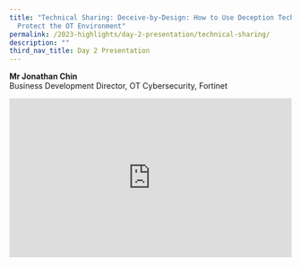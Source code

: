 ```yaml
---
title: "Technical Sharing: Deceive-by-Design: How to Use Deception Technology to
  Protect the OT Environment"
permalink: /2023-highlights/day-2-presentation/technical-sharing/
description: ""
third_nav_title: Day 2 Presentation
---
```

<b>Mr Jonathan Chin</b><br>Business Development Director, OT Cybersecurity, Fortinet

<div class="video-container">
<iframe width="853" height="315" src="https://www.youtube.com/embed/cTw6N5iCItE?si=sTiuvjXy1aeKsoWi" frameborder="0" allow="accelerometer; autoplay; encrypted-media; gyroscope; picture-in-picture" allowfullscreen=""></iframe></div>









<style type="text/css"> 
	    .video-container {
      position: relative;
      padding-bottom: 56.25%; /* 16:9 */
      height: 0;
    }
    .video-container iframe {
      position: absolute;
      top: 0;
      left: 0;
      width: 100%;
      height: 100%;
    }
	</style>

